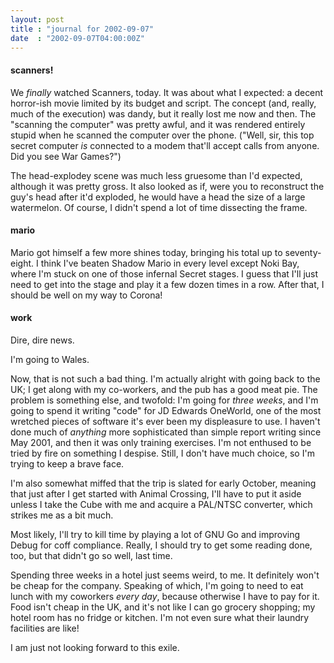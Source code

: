 ```yaml
---
layout: post
title : "journal for 2002-09-07"
date  : "2002-09-07T04:00:00Z"
---
```

<h4>scanners!</h4>We <em>finally</em> watched Scanners, today.  It was about what I expected:  a decent horror-ish movie limited by its budget and script.  The concept (and, really, much of the execution) was dandy, but it really lost me now and then. The "scanning the computer" was pretty awful, and it was rendered entirely stupid when he scanned the computer over the phone.  ("Well, sir, this top secret computer <em>is</em> connected to a modem that'll accept calls from anyone.  Did you see War Games?")

The head-explodey scene was much less gruesome than I'd expected, although it was pretty gross.  It also looked as if, were you to reconstruct the guy's head after it'd exploded, he would have a head the size of a large watermelon.  Of course, I didn't spend a lot of time dissecting the frame.<h4>mario</h4>Mario got himself a few more shines today, bringing his total up to seventy-eight.  I think I've beaten Shadow Mario in every level except Noki Bay, where I'm stuck on one of those infernal Secret stages.  I guess that I'll just need to get into the stage and play it a few dozen times in a row.  After that, I should be well on my way to Corona!<h4>work</h4>Dire, dire news.

I'm going to Wales.

Now, that is not such a bad thing.  I'm actually alright with going back to the UK;  I get along with my co-workers, and the pub has a good meat pie.  The problem is something else, and twofold: I'm going for <em>three weeks</em>, and I'm going to spend it writing "code" for JD Edwards OneWorld, one of the most wretched pieces of software it's ever been my displeasure to use.  I haven't done much of <em>anything</em> more sophisticated than simple report writing since May 2001, and then it was only training exercises.  I'm not enthused to be tried by fire on something I despise.  Still, I don't have much choice, so I'm trying to keep a brave face.

I'm also somewhat miffed that the trip is slated for early October, meaning that just after I get started with Animal Crossing, I'll have to put it aside unless I take the Cube with me and acquire a PAL/NTSC converter, which strikes me as a bit much.

Most likely, I'll try to kill time by playing a lot of GNU Go and improving Debug for coff compliance.  Really, I should try to get some reading done, too, but that didn't go so well, last time.

Spending three weeks in a hotel just seems weird, to me.  It definitely won't be cheap for the company.  Speaking of which, I'm going to need to eat lunch with my coworkers <em>every day</em>, because otherwise I have to pay for it. Food isn't cheap in the UK, and it's not like I can go grocery shopping;  my hotel room has no fridge or kitchen.  I'm not even sure what their laundry facilities are like!

I am just not looking forward to this exile.

